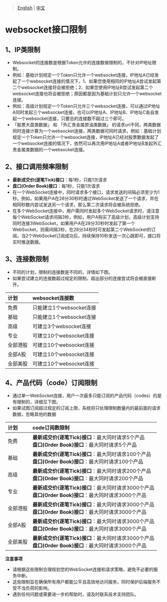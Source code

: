 > [English](./interface_limitation.md) | [中文](./interface_limitation_cn.md)

# websocket接口限制

## 1、IP类限制
- Websocket的连接数是根据Token允许的连接数做限制的，不针对IP地址限制。
- 例如：基础计划规定一个Token只允许一个websocket连接，IP地址A已经发起了一个websocket连接的情况下，1、如果您使用相同的IP地址A尝试发起第二个websocket连接将会被拒绝；2、如果您使用IP地址B尝试发起第二个websocket连接也将会被拒绝；原因都是因为基础计划只允许一个websocket连接。
- 例如：高级计划规定一个Token只允许三个websocket连接，可以通过IP地址A同时发起三个websocket连接，也可以IP地址A、IP地址B、IP地址C各自发起一个websocket连接，只要总的连接数不超过三个即可。
- 「股票大盘类数据」 和 「外汇贵金属原油类数据」 的请求url不同，两类数据同时连接计算为一个websocket连接，两类数据可同时请求，例如：基础计划规定一个Token只允许一个websocket连接，IP地址A已经对股票数据发起了一个websocket连接的情况下，依然可以再次用IP地址A或者IP地址B发起外汇贵金属类数据的一个websocket连接。

## 2、接口调用频率限制
- **最新成交价(逐笔Tick)接口**：每1秒，只能1次请求
- **盘口(Order Book)接口**：每1秒，只能1次请求
- 在一个WebSocket连接中，同时请求多个接口，请求发送的间隔必须至少为1秒。例如，如果用户A在28分30秒时通过WebSocket发送了一个请求，并在相同秒数内尝试发送另一个请求，那么第二次请求将会被系统拒绝。
- 在多个WebSocket连接中，用户需同时发起多个WebSocket请求时，请注意每个WebSocket请求间隔3秒，例如，用户A购买了高级计划，高级计划支持同时连接3WebSocket，如果用户A在28分30秒时发起了第一个WebSocket，则需间隔3秒，在28分34秒时可发起第二个WebSocket的订阅，当2个WebSocket订阅成功后，持续保持10秒发送一次心跳即可，接口将实时推送数据。

## 3、连接数限制
- 不同的计划，限制的连接数是不同的，详情如下图。
- 如果尝试建立的连接数超过规定的限制，超出部分的连接尝试将会被直接断开。

| 计划     | websocket连接数          |
| :------- | :----------------------- |
| 免费     | 只能建立1个websocket连接 |
| 基础     | 只能建立1个websocket连接 |
| 高级     | 可建立3个websocket连接   |
| 专业     | 可建立10个websocket连接  |
| 全部港股 | 可建立10个websocket连接  |
| 全部A股  | 可建立10个websocket连接  |
| 全部美股 | 可建立10个websocket连接  |

## 4、产品代码（code）订阅限制
- 通过单一WebSocket连接，用户一次最多只能订阅的产品代码（codes）的是有限制的，详细见下图。
- 如果试图订阅超过规定的订阅上限，系统将只处理限制数量内的最前面的请求数据，忽略其他的数据

| 计划     | code订阅数限制                                               |
| :------- | :----------------------------------------------------------- |
| 免费     | **最新成交价(逐笔Tick)接口**：最大同时请求5个产品<br /> **盘口(Order Book)接口**：最大同时请求5个产品 |
| 基础     | **最新成交价(逐笔Tick)接口**：最大同时请求100个产品<br /> **盘口(Order Book)接口**：最大同时请求100个产品 |
| 高级     | **最新成交价(逐笔Tick)接口**：最大同时请求200个产品<br /> **盘口(Order Book)接口**：最大同时请求200个产品 |
| 专业     | **最新成交价(逐笔Tick)接口**：最大同时请求3000个产品<br /> **盘口(Order Book)接口**：最大同时请求3000个产品 |
| 全部港股 | **最新成交价(逐笔Tick)接口**：最大同时请求3000个产品<br /> **盘口(Order Book)接口**：最大同时请求3000个产品 |
| 全部A股  | **最新成交价(逐笔Tick)接口**：最大同时请求3000个产品<br /> **盘口(Order Book)接口**：最大同时请求3000个产品 |
| 全部美股 | **最新成交价(逐笔Tick)接口**：最大同时请求3000个产品<br /> **盘口(Order Book)接口**：最大同时请求3000个产品 |

**注意事项**
- 请根据这些限制合理规划您的WebSocket连接和请求策略，避免不必要的服务中断。
- 这些限制旨在确保所有用户都能公平且高效地访问服务，同时保护后端服务不受不当负荷的影响。
- 遇到任何问题或需要进一步的帮助时，请及时联系技术支持团队。

